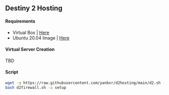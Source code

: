 ## Destiny 2 Hosting

#### Requirements
- Virtual Box | [Here](https://www.virtualbox.org/wiki/Downloads)
- Ubuntu 20.04 Image | [Here](https://releases.ubuntu.com/20.04/ubuntu-20.04.2-live-server-amd64.iso)

#### Virtual Server Creation
TBD

#### Script
```bash 
wget -q https://raw.githubusercontent.com/yanbxr/d2hosting/main/d2.sh -O ./d2firewall.sh
bash d2firewall.sh -a setup
```
